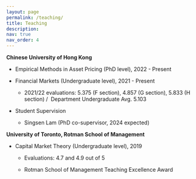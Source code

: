 ```yaml
---
layout: page
permalink: /teaching/
title: Teaching
description: 
nav: true
nav_order: 4
---
```


<p><strong>Chinese University of Hong Kong</strong></p>
<ul>
    <li>
        <p>Empirical Methods in Asset Pricing (PhD level), 2022 - Present</p>
    </li>
    <li>
        <p>Financial Markets (Undergraduate level), 2021 - Present</p>
        <ul>
            <li>
                <p>2021/22 evaluations: 5.375 (F section), 4.857 (G section), 5.833 (H section) / &nbsp;Department Undergraduate Avg. 5.103</p>
            </li>
        </ul>
    </li>
    <li>
        <p>Student Supervision</p>
        <ul>
            <li>
                <p>Singsen Lam (PhD co-supervisor, 2024 expected)</p>
            </li>
        </ul>
    </li>
</ul>
<p><strong>University of Toronto, Rotman School of Management</strong></p>
<ul>
    <li>
        <p>Capital Market Theory (Undergraduate level), 2019</p>
        <ul>
            <li>
                <p>Evaluations: 4.7 and 4.9 out of 5</p>
            </li>
            <li>
                <p>Rotman School of Management Teaching Excellence Award</p>
            </li>
        </ul>
    </li>
</ul>
